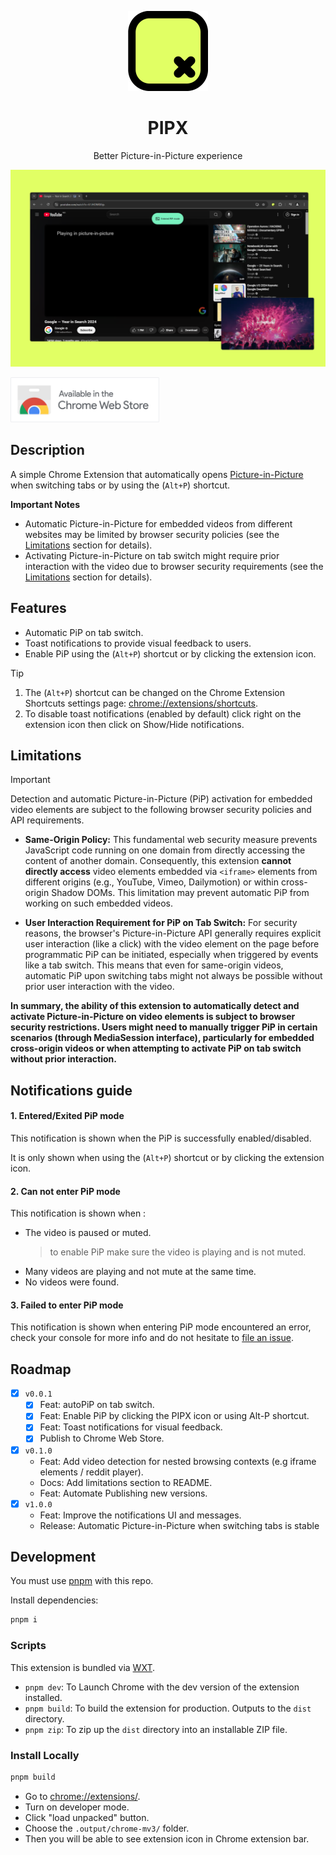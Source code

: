 <p align="center">
 <img src="./.github/assets/512.png" height="128" alt="Logo">
 <h1 align="center">PIPX</h1>
 <p  align="center">Better Picture-in-Picture experience</p>
 <img src="./.github/assets/pipx-thumbnail.png" alt="Thumbnail">
</p>

[<img height="72" src="./.github/assets/Chrome-Web-Store-badge.png" alt="Available in the Chrome Web Store">](https://chromewebstore.google.com/detail/nkbikckldmljjiiajklecmgmajgapbfl)

## Description

A simple Chrome Extension that automatically opens [Picture-in-Picture](https://wicg.github.io/picture-in-picture/) when switching tabs or by using the (`Alt+P`) shortcut.

**Important Notes**

- Automatic Picture-in-Picture for embedded videos from different websites may be limited by browser security policies (see the [Limitations](#limitations) section for details).
- Activating Picture-in-Picture on tab switch might require prior interaction with the video due to browser security requirements (see the [Limitations](#limitations) section for details).

## Features

- Automatic PiP on tab switch.
- Toast notifications to provide visual feedback to users.
- Enable PiP using the (`Alt+P`) shortcut or by clicking the extension icon.

> [!TIP]
>
> 1. The (`Alt+P`) shortcut can be changed on the Chrome Extension Shortcuts settings page: [chrome://extensions/shortcuts](chrome://extensions/shortcuts).
> 2. To disable toast notifications (enabled by default) click right on the extension icon then click on Show/Hide notifications.

## Limitations

> [!important]
> Detection and automatic Picture-in-Picture (PiP) activation for embedded video elements are subject to the following browser security policies and API requirements.

- **Same-Origin Policy:** This fundamental web security measure prevents JavaScript code running on one domain from directly accessing the content of another domain. Consequently, this extension **cannot directly access** video elements embedded via `<iframe>` elements from different origins (e.g., YouTube, Vimeo, Dailymotion) or within cross-origin Shadow DOMs. This limitation may prevent automatic PiP from working on such embedded videos.

- **User Interaction Requirement for PiP on Tab Switch:** For security reasons, the browser's Picture-in-Picture API generally requires explicit user interaction (like a click) with the video element on the page before programmatic PiP can be initiated, especially when triggered by events like a tab switch. This means that even for same-origin videos, automatic PiP upon switching tabs might not always be possible without prior user interaction with the video.

**In summary, the ability of this extension to automatically detect and activate Picture-in-Picture on video elements is subject to browser security restrictions. Users might need to manually trigger PiP in certain scenarios (through MediaSession interface), particularly for embedded cross-origin videos or when attempting to activate PiP on tab switch without prior interaction.**

## Notifications guide

#### 1. Entered/Exited PiP mode

This notification is shown when the PiP is successfully enabled/disabled.

It is only shown when using the (`Alt+P`) shortcut or by clicking the extension icon.

#### 2. Can not enter PiP mode

This notification is shown when :

- The video is paused or muted.
  > to enable PiP make sure the video is playing and is not muted.
- Many videos are playing and not mute at the same time.
- No videos were found.

#### 3. Failed to enter PiP mode

This notification is shown when entering PiP mode encountered an error, check your console for more info and do not hesitate to [file an issue](https://github.com/phrechu/PIPX/issues).

## Roadmap

- [x] `v0.0.1`
  - [x] Feat: autoPiP on tab switch.
  - [x] Feat: Enable PiP by clicking the PIPX icon or using Alt-P shortcut.
  - [x] Feat: Toast notifications for visual feedback.
  - [x] Publish to Chrome Web Store.
- [x] `v0.1.0`
  - Feat: Add video detection for nested browsing contexts (e.g iframe elements / reddit player).
  - Docs: Add limitations section to README.
  - Feat: Automate Publishing new versions.
- [x] `v1.0.0`
  - Feat: Improve the notifications UI and messages.
  - Release: Automatic Picture-in-Picture when switching tabs is stable

## Development

You must use [pnpm](https://pnpm.io/) with this repo.

Install dependencies:

```sh
pnpm i
```

### Scripts

This extension is bundled via [WXT](https://wxt.dev).

- `pnpm dev`: To Launch Chrome with the dev version of the extension installed.
- `pnpm build`: To build the extension for production. Outputs to the `dist` directory.
- `pnpm zip`: To zip up the `dist` directory into an installable ZIP file.

### Install Locally

```sh
pnpm build
```

- Go to [chrome://extensions/](chrome://extensions/).
- Turn on developer mode.
- Click "load unpacked" button.
- Choose the `.output/chrome-mv3/` folder.
- Then you will be able to see extension icon in Chrome extension bar.
